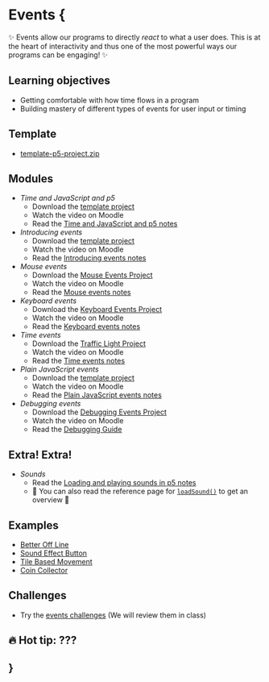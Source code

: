 # Events {

✨ Events allow our programs to directly *react* to what a user does. This is at the heart of interactivity and thus one of the most powerful ways our programs can be engaging! ✨

## Learning objectives

- Getting comfortable with how time flows in a program
- Building mastery of different types of events for user input or timing

## Template

- [template-p5-project.zip](../../templates/template-p5-project.zip)

## Modules

- *Time and JavaScript and p5*
    - Download the [template project](../../templates/template-p5-project.zip)
    - Watch the video on Moodle
    - Read the [Time and JavaScript and p5 notes](./time-and-javascript-and-p5.md)
- *Introducing events*
    - Download the [template project](../../templates/template-p5-project.zip)
    - Watch the video on Moodle
    - Read the [Introducing events notes](./introducing-events.md)
- *Mouse events*
    - Download the [Mouse Events Project](./examples/mouse-events.zip)
    - Watch the video on Moodle
    - Read the [Mouse events notes](./mouse-events.md)
- *Keyboard events*
    - Download the [Keyboard Events Project](./examples/keyboard-events.zip)
    - Watch the video on Moodle
    - Read the [Keyboard events notes](./keyboard-events.md)
- *Time events*
    - Download the [Traffic Light Project](./examples/traffic-light.zip)
    - Watch the video on Moodle
    - Read the [Time events notes](./time-events.md)
- *Plain JavaScript events*
    - Download the [template project](../../templates/template-p5-project.zip)
    - Watch the video on Moodle
    - Read the [Plain JavaScript events notes](./plain-javascript-events.md)
- *Debugging events*
    - Download the [Debugging Events Project](../../debugging/debugging-events.zip)
    - Watch the video on Moodle
    - Read the [Debugging Guide](../../guides/debugging-guide.md)

## Extra! Extra!

- *Sounds*
    - Read the [Loading and playing sounds in p5 notes](../extras/sounds.md)
    - 📖 You can also read the reference page for [`loadSound()`](https://p5js.org/reference/p5/loadSound/) to get an overview 📖

## Examples

- [Better Off Line](https://editor.p5js.org/pippinbarr/sketches/J3Zms443G)
- [Sound Effect Button](https://editor.p5js.org/pippinbarr/sketches/UmfzbWYRt)
- [Tile Based Movement](https://editor.p5js.org/pippinbarr/sketches/fD7Ha1Yva)
- [Coin Collector](https://editor.p5js.org/pippinbarr/sketches/qOdVBY1nQ)

## Challenges

- Try the [events challenges](MISSING_LINK) (We will review them in class)

## 🔥 Hot tip: ???

## }
